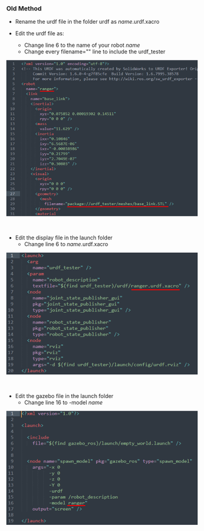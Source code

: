 ### Old Method

- Rename the urdf file in the folder urdf as *name*.urdf.xacro


- Edit the urdf file as:
  - Change line 6 to the name of your robot *name*
  - Change every filename="" line to include the urdf_tester

![This is an image](images/urdf.png)

<br />

- Edit the display file in the launch folder
  - Change line 6 to *name*.urdf.xacro

![This is an image](images/display_launch.png)

<br />

- Edit the gazebo file in the launch folder
  - Change line 16 to -model *name*
  
![This is an image](images/gazebo_launch.png)
